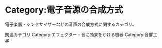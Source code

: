 # Category:電子音源の合成方式

電子楽器・シンセサイザーなどの音声の合成方式に関するカテゴリ。

関連カテゴリ
Category:エフェクター - 音に効果をかける機器
Category:音響工学